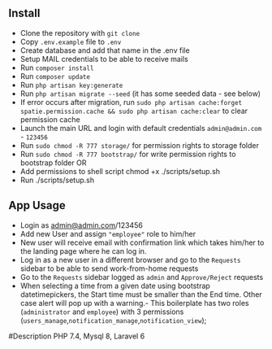 ## Install
- Clone the repository with `git clone`
- Copy `.env.example` file to `.env` 
- Create database and add that name in the .env file
- Setup MAIL credentials to be able to receive mails 
- Run `composer install`
- Run `composer update`
- Run `php artisan key:generate`
- Run `php artisan migrate --seed` (it has some seeded data - see below)
- If error occurs after migration, run `sudo php artisan cache:forget spatie.permission.cache && sudo php artisan cache:clear` to clear permission cache
- Launch the main URL and login with default credentials `admin@admin.com` - `123456`
- Run `sudo chmod -R 777 storage/` for permission rights to storage folder
- Run `sudo chmod -R 777 bootstrap/` for write permission rights to bootstrap folder
OR
- Add permissions to shell script chmod +x ./scripts/setup.sh
- Run ./scripts/setup.sh

## App Usage
- Login as admin@admin.com/123456
- Add new User and assign `"employee"` role to him/her
- New user will receive email with confirmation link which takes him/her to the landing page where he can log in. 
- Log in as a new user in a different browser and go to the `Requests` sidebar to be able to send work-from-home requests
- Go to the `Requests` sidebar logged as `admin` and `Approve/Reject` requests 
- When selecting a time from a given date using bootstrap datetimepickers, the Start time must be smaller than the End time. Other case alert will pop up with a warning.- This boilerplate has two roles (`administrator` and `employee`) with 3 permissions (`users_manage`,`notification_manage`,`notification_view`);

#Description
PHP 7.4, Mysql 8, Laravel 6